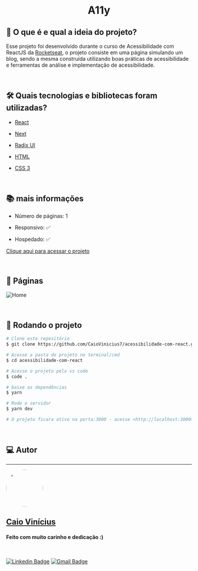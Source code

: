 <h1 align="center"> 
	A11y
</h1>

## 💭 O que é e qual a ideia do projeto?

Esse projeto foi desenvolvido durante o curso de Acessibilidade com ReactJS da [Rocketseat](https://www.rocketseat.com.br/), o projeto consiste em uma página simulando um blog, sendo a mesma construída utilizando boas práticas de acessibilidade e ferramentas de análise e implementação de acessibilidade.

<br>

## 🛠 Quais tecnologias e bibliotecas foram utilizadas?

- [React](https://pt-br.reactjs.org/)

- [Next](https://nextjs.org/)

- [Radix UI](https://www.radix-ui.com/)

- [HTML](https://developer.mozilla.org/pt-BR/docs/Web/HTML)

- [CSS 3](https://developer.mozilla.org/pt-BR/docs/Web/CSS)

<br>

## 📚 mais informações

- Número de páginas: 1

- Responsivo: ✅

- Hospedado: ✅

[Clique aqui para acessar o projeto](https://acessibilidade-com-react.vercel.app/)

<br>

## 📝 Páginas

![Home](https://i.imgur.com/ZBQmiwO.png)

<br>

## 🎲 Rodando o projeto

```bash
# Clone este repositório
$ git clone https://github.com/CaioVinicius7/acessibilidade-com-react.git

# Acesse a pasta do projeto no terminal/cmd
$ cd acessibilidade-com-react

# Acesse o projeto pelo vs code
$ code .

# baixe as dependências
$ yarn

# Rode o servidor
$ yarn dev

# O projeto ficara ativo na porta:3000 - acesse <http://localhost:3000>
```

<br>

## 💻 Autor

---

<a href="https://www.facebook.com/caio.pereira.94695">
 <img style="border-radius: 50%;" src="https://avatars.githubusercontent.com/u/62827681?s=400&u=f0b18831e6690a901f956d637933b9ee2dca3104&v=4" width="100px;" alt=""/>
 <br>
 <h2><b>Caio Vinícius</b></h2></a>

<h4> Feito com muito carinho e dedicação :) </h4>

<br>

[![Linkedin Badge](https://img.shields.io/badge/-caio%20vinícius-blue?style=flat-square&logo=Linkedin&logoColor=white&link=https://www.linkedin.com/in/tgmarinho/)](https://www.linkedin.com/in/caio-vin%C3%ADcius-87a761200/)
[![Gmail Badge](https://img.shields.io/badge/-caio1525pereira@gmail.com-c14438?style=flat-square&logo=Gmail&logoColor=white&link=mailto:caio1525pereira@gmail.com)](mailto:caio1525pereira@gmail.com)
